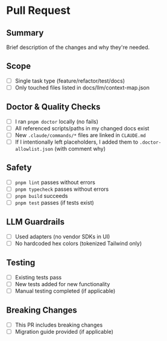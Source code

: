 # Pull Request

## Summary
Brief description of the changes and why they're needed.

## Scope
- [ ] Single task type (feature/refactor/test/docs)
- [ ] Only touched files listed in docs/llm/context-map.json

## Doctor & Quality Checks
- [ ] I ran `pnpm doctor` locally (no fails)
- [ ] All referenced scripts/paths in my changed docs exist
- [ ] New `.claude/commands/*` files are linked in `CLAUDE.md`
- [ ] If I intentionally left placeholders, I added them to `.doctor-allowlist.json` (with comment why)

## Safety
- [ ] `pnpm lint` passes without errors
- [ ] `pnpm typecheck` passes without errors  
- [ ] `pnpm build` succeeds
- [ ] `pnpm test` passes (if tests exist)

## LLM Guardrails
- [ ] Used adapters (no vendor SDKs in UI)
- [ ] No hardcoded hex colors (tokenized Tailwind only)

## Testing
- [ ] Existing tests pass
- [ ] New tests added for new functionality
- [ ] Manual testing completed (if applicable)

## Breaking Changes
- [ ] This PR includes breaking changes
- [ ] Migration guide provided (if applicable)
